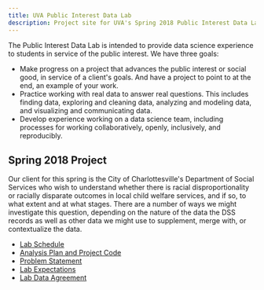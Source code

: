 ```yaml
---
title: UVA Public Interest Data Lab
description: Project site for UVA's Spring 2018 Public Interest Data Lab
---
```

The Public Interest Data Lab is intended to provide data science experience to students in service of the public interest. We have three goals:

* Make progress on a project that advances the public interest or social good, in service of a client's goals. And have a project to point to at the end, an example of your work.
* Practice working with real data to answer real questions. This includes finding data, exploring and cleaning data, analyzing and modeling data, and visualizing and communicating data.
* Develop experience working on a data science team, including processes for working collaboratively, openly, inclusively, and reproducibly. 

## Spring 2018 Project

Our client for this spring is the City of Charlottesville's Department of Social Services who wish to understand whether there is racial disproportionality or racially disparate outcomes in local child welfare services, and if so, to what extent and at what stages. There are a number of ways we might investigate this question, depending on the nature of the data the DSS records as well as other data we might use to supplement, merge with, or contextualize the data. 

* [Lab Schedule](pages/schedule.html)
* [Analysis Plan and Project Code](pages/analysiscode.html)
* [Problem Statement](pages/problemstatement.html)
* [Lab Expectations](pages/expectations.html)
* [Lab Data Agreement](pages/agreement.html)
